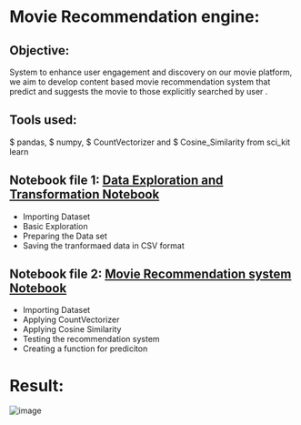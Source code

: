 # Movie Recommendation engine:

## Objective:
System to enhance user engagement and discovery on our movie platform, we aim to develop content based movie recommendation system that predict and suggests the movie to those explicitly searched by user .

## Tools used:
$ pandas, $ numpy, $ CountVectorizer and $ Cosine_Similarity from sci_kit learn

## Notebook file 1: [Data Exploration and Transformation Notebook](https://github.com/Ramguhan-A/movie_recommendation_project/blob/main/notebook/data_exploration_movie_dataset.ipynb)
* Importing Dataset
* Basic Exploration
* Preparing the Data set
* Saving the tranformaed data in CSV format

## Notebook file 2: [Movie Recommendation system Notebook](https://github.com/Ramguhan-A/movie_recommendation_project/blob/main/notebook/Movie_Recommendation_system.ipynb)
* Importing Dataset
* Applying CountVectorizer
* Applying Cosine Similarity
* Testing the recommendation system
* Creating a function for prediciton

# Result:
![image](https://github.com/user-attachments/assets/970ae7da-d535-4d52-81bf-700a9f377e57)


